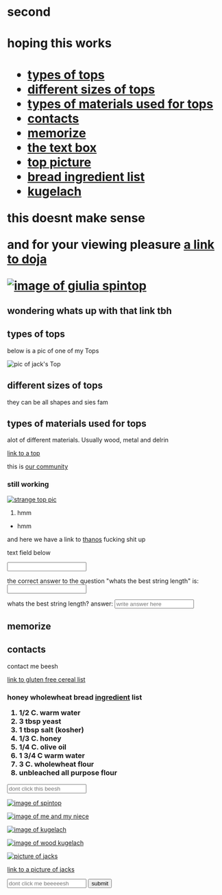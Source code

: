 # second
<h1>hoping this works<h1>
<ul>
  <li><a href="#types">types of tops</a></li>
  <li><a href="#sizes">different sizes of tops</a></li>
  <li><a href="#materials">types of materials used for tops</a></li>
  <li><a href="#contacts-header">contacts</a></li>
  <li><a href="#memory-issues" target="_blank">memorize</a></li>
  <li><a href="#textbox" target="_blank">the text box</a></li>
  <li><a href="#top-pic" target="_blank">top picture</a></li>
  <li><a href="#bread" target="_blank">bread ingredient list</a></li>
  <li><a href="#jacks" target="_blank">kugelach</a></li>
</ul>  
<p></p>
<!--just practicing invisible notes-->

<p>this doesnt make sense</p>
<p>and for your viewing pleasure <a href="https://www.youtube.com/watch?v=TLiGA_wrNp0" target="_blank">a link to doja</a></p>

<a href="#"><img src="https://cdn.shopify.com/s/files/1/0748/4967/products/12_3a6821ce-a69a-4cf7-a3f7-8de0ea350c08_grande.jpg?v=1534188337" alt="image of giulia spintop"></a>

<h2>wondering whats up with that link tbh</h2>
<!--haha bitch ass hoes cant read this-->
<h2 id="types">types of tops</h2>

<p>below is a pic of one of my Tops</P>

<img src="https://instagram.fyyz1-1.fna.fbcdn.net/vp/6b3770ad6eb0d4ac35f2f561f04efcd6/5CB30D0E/t51.2885-15/sh0.08/e35/s750x750/26307599_135588473908163_2074110050212773888_n.jpg?_nc_ht=instagram.fyyz1-1.fna.fbcdn.net" alt="pic of jack's Top">

<h2 id="sizes">different sizes of tops</h2>
<p>they can be all shapes and sies fam</p>

<h2 id="materials">types of materials used for tops</h2>

<p>alot of different materials. Usually wood, metal and delrin</p>

<p>
<a href="https://instagram.fyyz1-1.fna.fbcdn.net/vp/6b3770ad6eb0d4ac35f2f561f04efcd6/5CB30D0E/t51.2885-15/sh0.08/e35/s750x750/26307599_135588473908163_2074110050212773888_n.jpg?_nc_ht=instagram.fyyz1-1.fna.fbcdn.net">link to a top</a>
</p>

<p> this is <a href="http://www.ta0.com/forum/index.php">our community</a></p>

<h3>still working</h3>
<p>

<a href="#"><img src="https://images-na.ssl-images-amazon.com/images/I/71p9RUp9nxL._SX425_.jpg" alt="strange top pic"></a>

<ol>
  <li>hmm</li>
</ol>

<ul>
  <li>hmm</li>
</ul>

<p>and here we have a link to <a href="https://www.youtube.com/watch?v=skvwYWgnpUI">thanos</a> fucking shit up</p>
<!--frankly im just trying to remember and practice shit. im so fucking tired rn-->    
<p>text field below</p>
<input type="text">

<p>the correct answer to the question "whats the best string length" is: <input type="text"></p>

<p>whats the best string length? answer: <input type="text" placeholder="write answer here"></p>

<h2 id="memory-issues">memorize</h2>

<h2 id="contacts-header">contacts</h2>
<p>contact me beesh</p>

<a href="http://aliveandfighting.com/gluten-free-cereals/" target="_blank">link to gluten free cereal list</a>

<h3>

<p>honey wholewheat <a id="bread">bread</a> <a href="https://en.wikipedia.org/wiki/Ingredient" target="_blank">ingredient</a> list</p>

<ol>
  <li>1/2 C. warm water</li>
  <li>3 tbsp yeast</li>
  <li>1 tbsp salt (kosher)</li>
  <li>1/3 C. honey</li>
  <li>1/4 C. olive oil</li>
  <li>1 3/4 C warm water</li>
  <li>3 C. wholewheat flour</li>
  <li>unbleached all purpose flour</li>
</ol>
</h3>
<p>
<a id="textbox"><input type="text" placeholder="dont click this beesh"></a>
</p><a id="top-pic"></a>
<p>
<a href="#"><img src="https://instagram.fyyz1-1.fna.fbcdn.net/vp/6b3770ad6eb0d4ac35f2f561f04efcd6/5CB30D0E/t51.2885-15/sh0.08/e35/s750x750/26307599_135588473908163_2074110050212773888_n.jpg?_nc_ht=instagram.fyyz1-1.fna.fbcdn.net" alt="image of spintop"></a>
</p>

<a href="https://wikipedia.com"><img src="desktop/me-sarite.jpg" alt="image of me and my niece"></a>

<!--my boyfriend is an idiot-->

<p>
<a href="#"><img src="https://smhttp-ssl-80189-judaica.nexcesscdn.net/media/catalog/product/cache/f073062f50e48eb0f0998593e568d857/k/u/kugelach-31418a.gif" alt="image of kugelach"></a>
</p>
<p>
<a href="#"><img src="https://www.tts-group.co.uk/on/demandware.static/-/Sites-TTSGroupE-commerceMaster/default/dw8eda4cf5/images/large/1001228_01_T-OAK_002.jpg" alt="image of wood kugelach"></a>
</p>
<p>
<a href="#"><img src="https://upload.wikimedia.org/wikipedia/commons/e/ec/The_Childrens_Museum_of_Indianapolis_-_Jacks.jpg" alt="picture of jacks"></a>
</p>
<a id="jacks"></a>
<a href="https://upload.wikimedia.org/wikipedia/commons/e/ec/The_Childrens_Museum_of_Indianapolis_-_Jacks.jpg" target="_blank">link to a picture of jacks</a>

<p>
  <input type="text" placeholder="dont click me beeeeesh">
  <button type="submit">submit</button>
</p>
